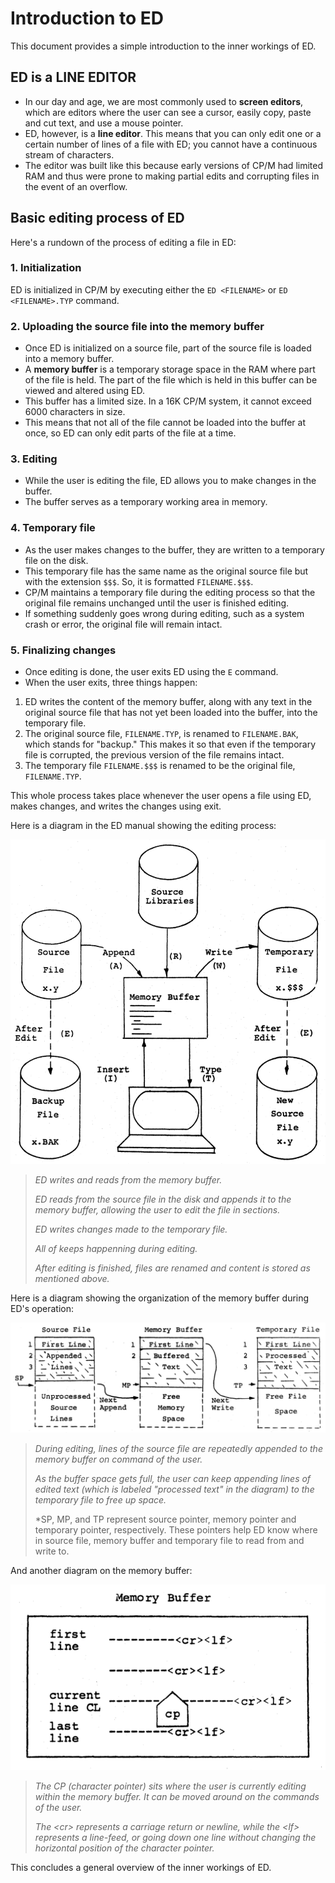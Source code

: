 # Introduction to ED

This document provides a simple introduction to the inner workings of ED.

## ED is a LINE EDITOR

- In our day and age, we are most commonly used to **screen editors**, which are editors where the user can see a cursor, easily copy, paste and cut text, and use a mouse pointer.
- ED, however, is a **line editor**. This means that you can only edit one or a certain number of lines of a file with ED; you cannot have a continuous stream of characters.
- The editor was built like this because early versions of CP/M had limited RAM and thus were prone to making partial edits and corrupting files in the event of an overflow.

## Basic editing process of ED

Here's a rundown of the process of editing a file in ED:

### 1. Initialization

ED is initialized in CP/M by executing either the `ED <FILENAME>` or `ED <FILENAME>.TYP` command.

### 2. Uploading the source file into the memory buffer

- Once ED is initialized on a source file, part of the source file is loaded into a memory buffer.
- A **memory buffer** is a temporary storage space in the RAM where part of the file is held. The part of the file which is held in this buffer can be viewed and altered using ED.
- This buffer has a limited size. In a 16K CP/M system, it cannot exceed 6000 characters in size.
- This means that not all of the file cannot be loaded into the buffer at once, so ED can only edit parts of the file at a time.

### 3. Editing

- While the user is editing the file, ED allows you to make changes in the buffer.
- The buffer serves as a temporary working area in memory.

### 4. Temporary file

- As the user makes changes to the buffer, they are written to a temporary file on the disk.
- This temporary file has the same name as the original source file but with the extension `$$$`. So, it is formatted `FILENAME.$$$`.
- CP/M maintains a temporary file during the editing process so that the original file remains unchanged until the user is finished editing.
- If something suddenly goes wrong during editing, such as a system crash or error, the original file will remain intact.

### 5. Finalizing changes

- Once editing is done, the user exits ED using the `E` command.
- When the user exits, three things happen:

1. ED writes the content of the memory buffer, along with any text in the original source file that has not yet been loaded into the buffer, into the temporary file.
2. The original source file, `FILENAME.TYP`, is renamed to `FILENAME.BAK`, which stands for "backup." This makes it so that even if the temporary file is corrupted, the previous version of the file remains intact.
3. The temporary file `FILENAME.$$$` is renamed to be the original file, `FILENAME.TYP`.

This whole process takes place whenever the user opens a file using ED, makes changes, and writes the changes using exit.

Here is a diagram in the ED manual showing the editing process:

![ED file system diagram](ED_image1.png)

> *ED writes and reads from the memory buffer.*
>
> *ED reads from the source file in the disk and appends it to the memory buffer, allowing the user to edit the file in sections.*
>
> *ED writes changes made to the temporary file.*
>
> *All of keeps happenning during editing.*
>
> *After editing is finished, files are renamed and content is stored as mentioned above.*

Here is a diagram showing the organization of the memory buffer during ED's operation:

![Memory Buffer organization](ED_image2.png)

> *During editing, lines of the source file are repeatedly appended to the memory buffer on command of the user.*
>
> *As the buffer space gets full, the user can keep appending lines of edited text (which is labeled "processed text" in the diagram) to the temporary file to free up space.*
>
> *SP, MP, and TP represent source pointer, memory pointer and temporary pointer, respectively. These pointers help ED know where in source file, memory buffer and temporary file to read from and write to.

And another diagram on the memory buffer:

![Logical organization of memory buffer](ED_image3.png)

> *The CP (character pointer) sits where the user is currently editing within the memory buffer. It can be moved around on the commands of the user.*
>
> *The \<cr> represents a carriage return or newline, while the \<lf> represents a line-feed, or going down one line without changing the horizontal position of the  character pointer.*

This concludes a general overview of the inner workings of ED.
